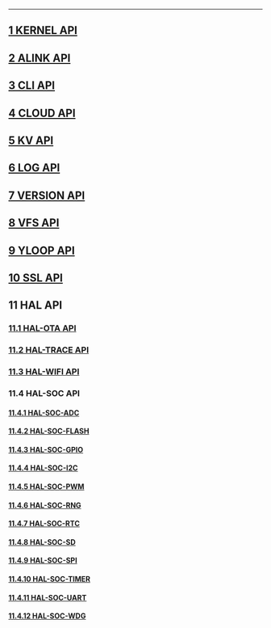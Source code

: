 ------
## [1 KERNEL API](https://github.com/alibaba/AliOS/wiki/AliOS-API-KERNEL-Guide)
## [2 ALINK API](https://github.com/alibaba/AliOS/wiki/AliOS-API-ALINK-Guide)
## [3 CLI API](https://github.com/alibaba/AliOS/wiki/AliOS-API-CLI-Guide)
## [4 CLOUD API](https://github.com/alibaba/AliOS/wiki/AliOS-API-CLOUD-Guide)
## [5 KV API](https://github.com/alibaba/AliOS/wiki/AliOS-API-KV-Guide)
## [6 LOG API](https://github.com/alibaba/AliOS/wiki/AliOS-API-LOG-Guide)
## [7 VERSION API](https://github.com/alibaba/AliOS/wiki/AliOS-API-VERSION-Guide)
## [8 VFS API](https://github.com/alibaba/AliOS/wiki/AliOS-API-VFS-Guide)
## [9 YLOOP API](https://github.com/alibaba/AliOS/wiki/AliOS-API-YLOOP-Guide)
## [10 SSL API](https://github.com/alibaba/AliOS/wiki/AliOS-API-SSL-Guide)
## 11 HAL API
  ### [11.1 HAL-OTA API](https://github.com/alibaba/AliOS/wiki/AliOS-API-HAL-OTA-Guide)
  ### [11.2 HAL-TRACE API](https://github.com/alibaba/AliOS/wiki/AliOS-API-HAL-TRACE-Guide)
  ### [11.3 HAL-WIFI API](https://github.com/alibaba/AliOS/wiki/AliOS-API-HAL-WIFI-Guide)
  ### 11.4 HAL-SOC API
  #### [11.4.1 HAL-SOC-ADC](https://github.com/alibaba/AliOS/wiki/AliOS-API-HAL-SOC-ADC-Guide)
  #### [11.4.2 HAL-SOC-FLASH](https://github.com/alibaba/AliOS/wiki/AliOS-API-HAL-SOC-FLASH-Guide)
  #### [11.4.3 HAL-SOC-GPIO](https://github.com/alibaba/AliOS/wiki/AliOS-API-HAL-SOC-GPIO-Guide)
  #### [11.4.4 HAL-SOC-I2C](https://github.com/alibaba/AliOS/wiki/AliOS-API-HAL-SOC-I2C-Guide)
  #### [11.4.5 HAL-SOC-PWM](https://github.com/alibaba/AliOS/wiki/AliOS-API-HAL-SOC-PWM-Guide)
  #### [11.4.6 HAL-SOC-RNG](https://github.com/alibaba/AliOS/wiki/AliOS-API-HAL-SOC-RNG-Guide)
  #### [11.4.7 HAL-SOC-RTC](https://github.com/alibaba/AliOS/wiki/AliOS-API-HAL-SOC-RTC-Guide)
  #### [11.4.8 HAL-SOC-SD](https://github.com/alibaba/AliOS/wiki/AliOS-API-HAL-SOC-SD-Guide)
  #### [11.4.9 HAL-SOC-SPI](https://github.com/alibaba/AliOS/wiki/AliOS-API-HAL-SOC-SPI-Guide)
  #### [11.4.10 HAL-SOC-TIMER](https://github.com/alibaba/AliOS/wiki/AliOS-API-HAL-SOC-TIMER-Guide)
  #### [11.4.11 HAL-SOC-UART](https://github.com/alibaba/AliOS/wiki/AliOS-API-HAL-SOC-UART-Guide)
  #### [11.4.12 HAL-SOC-WDG](https://github.com/alibaba/AliOS/wiki/AliOS-API-HAL-SOC-WDG-Guide)
